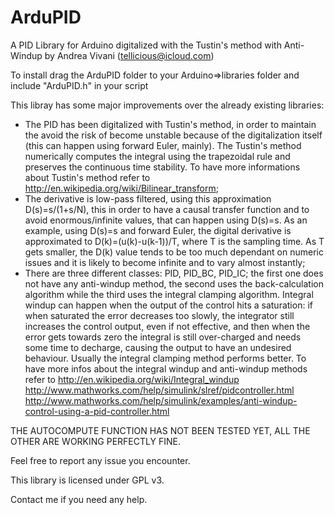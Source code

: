 ArduPID
=======

A PID Library for Arduino digitalized with the Tustin's method with Anti-Windup by Andrea Vivani (tellicious@icloud.com)

To install drag the ArduPID folder to your Arduino=>libraries folder and include "ArduPID.h" in your script

This libray has some major improvements over the already existing libraries:
  - The PID has been digitalized with Tustin's method, in order to maintain the avoid the risk of become unstable because      of the digitalization itself (this can happen using forward Euler, mainly). The Tustin's method numerically computes       the integral using the trapezoidal rule and preserves the continuous time stability. To have more informations about       Tustin's method refer to http://en.wikipedia.org/wiki/Bilinear_transform;
  - The derivative is low-pass filtered, using this approximation D(s)=s/(1+s/N), this in order to have a causal transfer      function and to avoid enormous/infinite values, that can happen using D(s)=s.                                              As an example, using D(s)=s and forward Euler, the digital derivative is approximated to D(k)=(u(k)-u(k-1))/T, where T     is the sampling time. As T gets smaller, the D(k) value tends to be too much dependant on numeric issues and it is         likely to become infinite and to vary almost instantly;
  - There are three different classes: PID, PID_BC, PID_IC; the first one does not have any anti-windup method, the second     uses the back-calculation algorithm while the third uses the integral clamping algorithm. Integral windup can happen       when the output of the control hits a saturation: if when saturated the error decreases too slowly, the integrator         still increases the control output, even if not effective, and then when the error gets towards zero the integral is       still over-charged and needs some time to decharge, causing the output to have an undesired behaviour. Usually the         integral clamping method performs better. To have more infos about the integral windup and anti-windup methods refer to     http://en.wikipedia.org/wiki/Integral_windup                                                                               http://www.mathworks.com/help/simulink/slref/pidcontroller.html                                                            http://www.mathworks.com/help/simulink/examples/anti-windup-control-using-a-pid-controller.html


THE AUTOCOMPUTE FUNCTION HAS NOT BEEN TESTED YET, ALL THE OTHER ARE WORKING PERFECTLY FINE.

Feel free to report any issue you encounter.

This library is licensed under GPL v3.

Contact me if you need any help.
